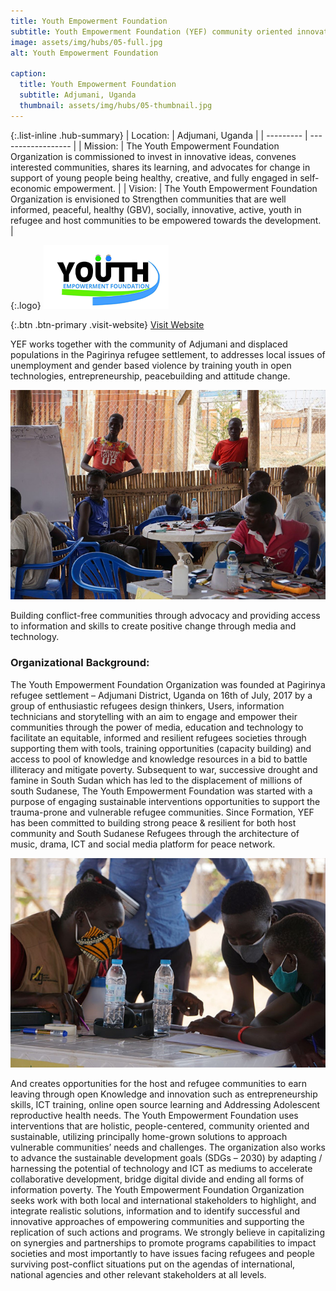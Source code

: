 ```yaml
---
title: Youth Empowerment Foundation
subtitle: Youth Empowerment Foundation (YEF) community oriented innovation hub in Adjumani district, Uganda.
image: assets/img/hubs/05-full.jpg
alt: Youth Empowerment Foundation

caption:
  title: Youth Empowerment Foundation
  subtitle: Adjumani, Uganda
  thumbnail: assets/img/hubs/05-thumbnail.jpg
---
```


{:.list-inline .hub-summary}
| Location: | Adjumani, Uganda |
| --------- | ------------------ |
| Mission:  | The Youth Empowerment Foundation Organization is commissioned to invest in innovative ideas, convenes interested communities, shares its learning, and advocates for change in support of young people being healthy, creative, and fully engaged in self-economic empowerment. |
| Vision: |  The Youth Empowerment Foundation Organization is envisioned to Strengthen communities that are well informed, peaceful, healthy (GBV), socially, innovative, active, youth in refugee and host communities to be empowered towards the development. |

{:.logo}
![Youth Empowerment Foundation](../assets/img/hubs/05-logo.png)

{:.btn .btn-primary .visit-website}
[Visit Website](http://www.yefadjumani.org/)

YEF works together with the community of Adjumani and displaced populations in the Pagirinya refugee settlement, to addresses local issues of unemployment and gender based violence by training youth in open technologies, entrepreneurship, peacebuilding and attitude change.

![Youth Empowerment Foundation](/assets/img/hubs/05-content-1.jpg)

Building conflict-free communities through advocacy and providing access to information and skills to create positive change through media and technology.

### Organizational Background:

The Youth Empowerment Foundation Organization was founded at Pagirinya refugee settlement – Adjumani District, Uganda on 16th of July, 2017 by a group of enthusiastic refugees design thinkers, Users, information technicians and storytelling with an aim to engage and empower their communities through the power of media, education and technology to facilitate an equitable, informed and resilient refugees societies through supporting them with tools, training opportunities (capacity building) and access to pool of knowledge and knowledge resources in a bid to battle illiteracy and mitigate poverty.
Subsequent to war, successive drought and famine in South Sudan which has led to the displacement of millions of south Sudanese, The Youth Empowerment Foundation was started with a purpose of engaging sustainable interventions opportunities to support the trauma-prone and vulnerable refugee communities.
Since Formation, YEF has been committed to building strong peace & resilient for both host community and South Sudanese Refugees through the architecture of music, drama, ICT and social media platform for peace network.

![Youth Empowerment Foundation](/assets/img/hubs/05-content-2.jpg)

And creates opportunities for the host and refugee communities to earn leaving through open Knowledge and innovation such as entrepreneurship skills, ICT training, online open source learning and Addressing Adolescent reproductive health needs.
The Youth Empowerment Foundation uses interventions that are holistic, people-centered, community oriented and sustainable, utilizing principally home-grown solutions to approach vulnerable communities’ needs and challenges.
The organization also works to advance the sustainable development goals (SDGs – 2030) by adapting / harnessing the potential of technology and ICT as mediums to accelerate collaborative development, bridge digital divide and ending all forms of information poverty.
The Youth Empowerment Foundation Organization seeks work with both local and international stakeholders to highlight, and integrate realistic solutions, information and to identify successful and innovative approaches of empowering communities and supporting the replication of such actions and programs. We strongly believe in capitalizing on synergies and partnerships to promote programs capabilities to impact societies and most importantly to have issues facing refugees and people surviving post-conflict situations put on the agendas of international, national agencies and other relevant stakeholders at all levels.